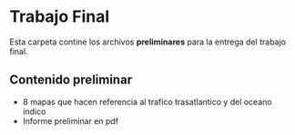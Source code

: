 # Trabajo Final
Esta carpeta contine los archivos **preliminares** para la entrega del trabajo final.

## Contenido **preliminar**

* 8 mapas que hacen referencia al trafico trasatlantico y del oceano índico 
* Informe preliminar en pdf
